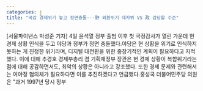 ```yaml
---
categories: j
title: "국감 경제위기 놓고 정면충돌···野 외환위기 데자뷔 VS 政 감당할 수준"
---
```

[서울파이낸스 박성준 기자] 4일 윤석열 정부 출범 이후 첫 국정감사가 열린 가운데 현 경제 상황 인식을 두고 야당과 정부가 정면 충돌했다.야당은 현 상황을 위기로 인식하지 못하는 게 진정한 위기라며, 디지털 대전환을 위한 중장기적인 계획이 필요하다고 지적했다. 이에 대해 추경호 경제부총리 겸 기획재정부 장관은 현 경제 상황이 복합위기라는 점에 대해 공감하면서도, 최악의 상황은 아니라고 강조했다. 또한 경제 문제와 관련해서는 여야정 협의체가 필요하다면 이를 추진하겠다고 언급했다.홍성국 더불어민주당 의원은 "과거 1997년 당시 정부